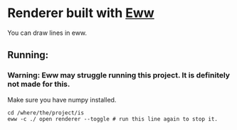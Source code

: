 # Renderer built with [Eww](https://github.com/elkowar/eww)

You can draw lines in eww.

## Running:
### Warning: Eww may struggle running this project. It is definitely **not made for this**.
Make sure you have numpy installed.
```
cd /where/the/project/is
eww -c ./ open renderer --toggle # run this line again to stop it.
```

